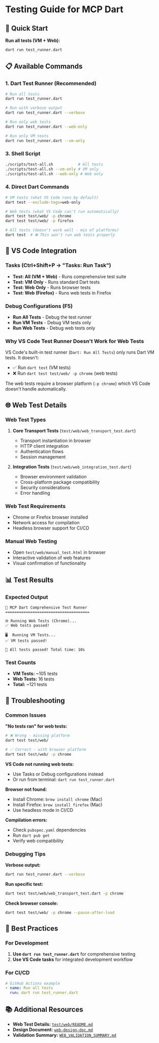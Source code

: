 # Testing Guide for MCP Dart

## 🎯 Quick Start

**Run all tests (VM + Web):**
```bash
dart run test_runner.dart
```

## 📋 Available Commands

### 1. **Dart Test Runner (Recommended)**
```bash
# Run all tests
dart run test_runner.dart

# Run with verbose output
dart run test_runner.dart --verbose

# Run only web tests
dart run test_runner.dart --web-only

# Run only VM tests  
dart run test_runner.dart --vm-only
```

### 3. **Shell Script**
```bash
./scripts/test-all.sh           # All tests
./scripts/test-all.sh --vm-only # VM only
./scripts/test-all.sh --web-only # Web only
```

### 4. **Direct Dart Commands**
```bash
# VM tests (what VS Code runs by default)
dart test --exclude-tags=web-only

# Web tests (what VS Code can't run automatically)
dart test test/web/ -p chrome
dart test test/web/ -p firefox

# All tests (doesn't work well - mix of platforms)
dart test  # ❌ This won't run web tests properly
```

## 🔧 VS Code Integration

### Tasks (Ctrl+Shift+P → "Tasks: Run Task")
- **Test: All (VM + Web)** - Runs comprehensive test suite
- **Test: VM Only** - Runs standard Dart tests
- **Test: Web Only** - Runs browser tests
- **Test: Web (Firefox)** - Runs web tests in Firefox

### Debug Configurations (F5)
- **Run All Tests** - Debug the test runner
- **Run VM Tests** - Debug VM tests only
- **Run Web Tests** - Debug web tests only

### Why VS Code Test Runner Doesn't Work for Web Tests

VS Code's built-in test runner (`Dart: Run All Tests`) only runs Dart VM tests. It doesn't:
- ✅ Run `dart test` (VM tests)
- ❌ Run `dart test test/web/ -p chrome` (web tests)

The web tests require a browser platform (`-p chrome`) which VS Code doesn't handle automatically.

## 🌐 Web Test Details

### Web Test Types
1. **Core Transport Tests** (`test/web/web_transport_test.dart`)
   - Transport instantiation in browser
   - HTTP client integration
   - Authentication flows
   - Session management

2. **Integration Tests** (`test/web/web_integration_test.dart`)
   - Browser environment validation
   - Cross-platform package compatibility
   - Security considerations
   - Error handling

### Web Test Requirements
- Chrome or Firefox browser installed
- Network access for compilation
- Headless browser support for CI/CD

### Manual Web Testing
- Open `test/web/manual_test.html` in browser
- Interactive validation of web features
- Visual confirmation of functionality

## 📊 Test Results

### Expected Output
```
🧪 MCP Dart Comprehensive Test Runner
=====================================

🌐 Running Web Tests (Chrome)...
✅ Web tests passed!

🖥️  Running VM Tests...
✅ VM tests passed!

🎉 All tests passed! Total time: 10s
```

### Test Counts
- **VM Tests:** ~105 tests
- **Web Tests:** 16 tests  
- **Total:** ~121 tests

## 🚨 Troubleshooting

### Common Issues

**"No tests ran" for web tests:**
```bash
# ❌ Wrong - missing platform
dart test test/web/

# ✅ Correct - with browser platform  
dart test test/web/ -p chrome
```

**VS Code not running web tests:**
- Use Tasks or Debug configurations instead
- Or run from terminal: `dart run test_runner.dart`

**Browser not found:**
- Install Chrome: `brew install chrome` (Mac)
- Install Firefox: `brew install firefox` (Mac)  
- Use headless mode in CI/CD

**Compilation errors:**
- Check `pubspec.yaml` dependencies
- Run `dart pub get`
- Verify web compatibility

### Debugging Tips

**Verbose output:**
```bash
dart run test_runner.dart --verbose
```

**Run specific test:**
```bash
dart test test/web/web_transport_test.dart -p chrome
```

**Check browser console:**
```bash
dart test test/web/ -p chrome --pause-after-load
```

## 🎯 Best Practices

### For Development
1. **Use `dart run test_runner.dart`** for comprehensive testing
4. **Use VS Code tasks** for integrated development workflow

### For CI/CD
```yaml
# GitHub Actions example
- name: Run all tests
  run: dart run test_runner.dart
```

## 📚 Additional Resources

- **Web Test Details:** [`test/web/README.md`](test/web/README.md)
- **Design Document:** [`web-design-doc.md`](web-design-doc.md)
- **Validation Summary:** [`WEB_VALIDATION_SUMMARY.md`](WEB_VALIDATION_SUMMARY.md)
